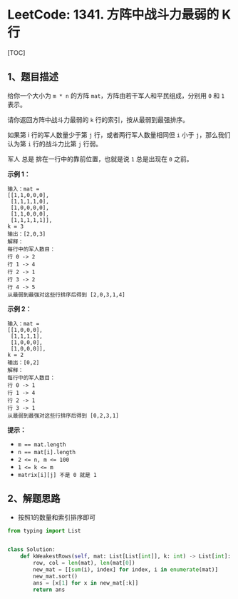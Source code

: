 # LeetCode: 1341. 方阵中战斗力最弱的 K 行

[TOC]

## 1、题目描述

给你一个大小为 `m * n` 的方阵 `mat`，方阵由若干军人和平民组成，分别用 `0` 和 `1` 表示。

请你返回方阵中战斗力最弱的 `k` 行的索引，按从最弱到最强排序。

如果第 i 行的军人数量少于第 `j` 行，或者两行军人数量相同但 `i` 小于 `j`，那么我们认为第 `i` 行的战斗力比第 `j` 行弱。

军人 总是 排在一行中的靠前位置，也就是说 `1` 总是出现在 `0` 之前。

 

**示例 1：**

```
输入：mat = 
[[1,1,0,0,0],
 [1,1,1,1,0],
 [1,0,0,0,0],
 [1,1,0,0,0],
 [1,1,1,1,1]], 
k = 3
输出：[2,0,3]
解释：
每行中的军人数目：
行 0 -> 2 
行 1 -> 4 
行 2 -> 1 
行 3 -> 2 
行 4 -> 5 
从最弱到最强对这些行排序后得到 [2,0,3,1,4]
```


**示例 2：**

```
输入：mat = 
[[1,0,0,0],
 [1,1,1,1],
 [1,0,0,0],
 [1,0,0,0]], 
k = 2
输出：[0,2]
解释： 
每行中的军人数目：
行 0 -> 1 
行 1 -> 4 
行 2 -> 1 
行 3 -> 1 
从最弱到最强对这些行排序后得到 [0,2,3,1]
```

**提示：**

- `m == mat.length`
- `n == mat[i].length`
- `2 <= n, m <= 100`
- `1 <= k <= m`
- `matrix[i][j] 不是 0 就是 1`



## 2、解题思路

- 按照1的数量和索引排序即可

```python
from typing import List


class Solution:
    def kWeakestRows(self, mat: List[List[int]], k: int) -> List[int]:
        row, col = len(mat), len(mat[0])
        new_mat = [[sum(i), index] for index, i in enumerate(mat)]
        new_mat.sort()
        ans = [x[1] for x in new_mat[:k]]
        return ans
```

